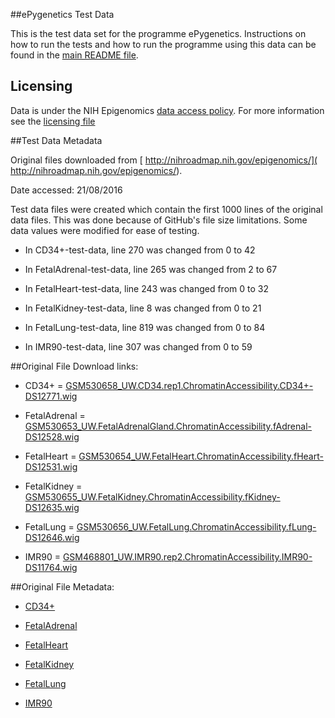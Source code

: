 ##ePygenetics Test Data

This is the test data set for the programme ePygenetics. Instructions on how to run the tests and how to run the programme using this data can be found in the [main README file](https://github.com/UOA-MEDSCI-736/CallumChalmers29-crispy-disco/blob/master/README.md).

## Licensing

Data is under the NIH Epigenomics [data access policy](https://www.drugabuse.gov/funding/funding-opportunities/nih-common-fund/epigenomics-data-access-policies). For more information see the [licensing file](https://github.com/UOA-MEDSCI-736/CallumChalmers29-crispy-disco/blob/master/LICENSE.txt)

##Test Data Metadata

Original files downloaded from [ http://nihroadmap.nih.gov/epigenomics/]( http://nihroadmap.nih.gov/epigenomics/).

Date accessed: 21/08/2016

Test data files were created which contain the first 1000 lines of the original data files. This was done because of GitHub's file size limitations. Some data values were modified for ease of testing.

 - In CD34+-test-data, line 270 was changed from 0 to 42

 - In FetalAdrenal-test-data, line 265 was changed from 2 to 67

 - In FetalHeart-test-data, line 243 was changed from 0 to 32

 - In FetalKidney-test-data, line 8 was changed from 0 to 21

 - In FetalLung-test-data, line 819 was changed from 0 to 84

 - In IMR90-test-data, line 307 was changed from 0 to 59

##Original File Download links:

 - CD34+ = [GSM530658_UW.CD34.rep1.ChromatinAccessibility.CD34+-DS12771.wig](ftp://ftp.ncbi.nlm.nih.gov/geo/samples/GSM530nnn/GSM530658/suppl/GSM530658_UW.CD34.ChromatinAccessibility.CD34+-DS12771.wig.gz/)

 - FetalAdrenal = [GSM530653_UW.FetalAdrenalGland.ChromatinAccessibility.fAdrenal-DS12528.wig](ftp://ftp.ncbi.nlm.nih.gov/geo/samples/GSM530nnn/GSM530653/suppl/GSM530653_UW.FetalAdrenalGland.ChromatinAccessibility.fAdrenal-DS12528.wig.gz/)

 - FetalHeart = [GSM530654_UW.FetalHeart.ChromatinAccessibility.fHeart-DS12531.wig](ftp://ftp.ncbi.nlm.nih.gov/geo/samples/GSM530nnn/GSM530654/suppl/GSM530654_UW.FetalHeart.ChromatinAccessibility.fHeart-DS12531.wig.gz/)

 - FetalKidney = [GSM530655_UW.FetalKidney.ChromatinAccessibility.fKidney-DS12635.wig](ftp://ftp.ncbi.nlm.nih.gov/geo/samples/GSM530nnn/GSM530655/suppl/GSM530655_UW.FetalKidney.ChromatinAccessibility.fKidney-DS12635.wig.gz/)

 - FetalLung = [GSM530656_UW.FetalLung.ChromatinAccessibility.fLung-DS12646.wig](ftp://ftp.ncbi.nlm.nih.gov/geo/samples/GSM530nnn/GSM530656/suppl/GSM530656_UW.FetalLung.ChromatinAccessibility.fLung-DS12646.wig.gz/)

 - IMR90 = [GSM468801_UW.IMR90.rep2.ChromatinAccessibility.IMR90-DS11764.wig](ftp://ftp.ncbi.nlm.nih.gov/geo/samples/GSM468nnn/GSM468801/suppl/GSM468801_UW.IMR90.rep2.ChromatinAccessibility.IMR90-DS11764.wig.gz/)

##Original File Metadata:

 - [CD34+](https://www.ncbi.nlm.nih.gov/geo/query/acc.cgi?acc=GSM530658)

 - [FetalAdrenal](https://www.ncbi.nlm.nih.gov/geo/query/acc.cgi?acc=GSM530653)

 - [FetalHeart](https://www.ncbi.nlm.nih.gov/geo/query/acc.cgi?acc=GSM530654)

 - [FetalKidney](https://www.ncbi.nlm.nih.gov/geo/query/acc.cgi?acc=GSM530655)

 - [FetalLung](https://www.ncbi.nlm.nih.gov/geo/query/acc.cgi?acc=GSM530656)

 - [IMR90](https://www.ncbi.nlm.nih.gov/geo/query/acc.cgi?acc=GSM468801)





